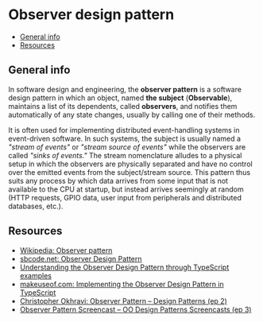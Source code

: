 # Observer design pattern

- [General info](#general-info)
- [Resources](#resources)

## General info

In software design and engineering, the **observer pattern** is a software design pattern in which an object, named **the subject** (**Observable**), maintains a list of its dependents, called **observers**, and notifies them automatically of any state changes, usually by calling one of their methods.

It is often used for implementing distributed event-handling systems in event-driven software. In such systems, the subject is usually named a *"stream of events"* or *"stream source of events"* while the observers are called *"sinks of events."* The stream nomenclature alludes to a physical setup in which the observers are physically separated and have no control over the emitted events from the subject/stream source. This pattern thus suits any process by which data arrives from some input that is not available to the CPU at startup, but instead arrives seemingly at random (HTTP requests, GPIO data, user input from peripherals and distributed databases, etc.).

## Resources

* [Wikipedia: Observer pattern](https://en.wikipedia.org/wiki/Observer_pattern)
* [sbcode.net: Observer Design Pattern](https://sbcode.net/typescript/observer/)
* [Understanding the Observer Design Pattern through TypeScript examples](https://medium.com/@alessandro.traversi/understanding-the-observer-design-pattern-through-typescript-examples-4afe5e4661d)
* [makeuseof.com: Implementing the Observer Design Pattern in TypeScript](https://www.makeuseof.com/observer-design-pattern-typescript/)
* [Christopher Okhravi: Observer Pattern – Design Patterns (ep 2)](https://www.youtube.com/watch?v=_BpmfnqjgzQ)
* [Observer Pattern Screencast – OO Design Patterns Screencasts (ep 3)](https://www.youtube.com/watch?v=xU3oPZUf4Uw)